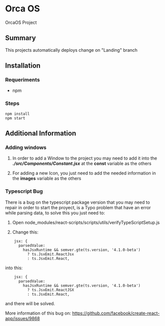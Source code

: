 # Orca OS

OrcaOS Project

## Summary

This projects automatically deploys change on "Landing" branch

## Installation

### Requeriments

* npm

### Steps

~~~
npm install
npm start
~~~

## Additional Information

### Adding windows

1. In order to add a Window to the project you may need to add it into the *__./src/Components/Constant.jsx__* at the **const** variable as the others

2. For adding a new Icon, you just need to add the needed information in the **images** variable as the others

### Typescript Bug

There is a bug on the typescript package version that you may need to repair in order to start the proyect, is a Typo problem that have an error while parsing data, to solve this you just need to:

1. Open node_modules/react-scripts/scripts/utils/verifyTypeScriptSetup.js

2. Change this:

~~~
    jsx: {
      parsedValue:
        hasJsxRuntime && semver.gte(ts.version, '4.1.0-beta')
          ? ts.JsxEmit.ReactJsx
          : ts.JsxEmit.React,
~~~

into this:

~~~
    jsx: {
      parsedValue:
        hasJsxRuntime && semver.gte(ts.version, '4.1.0-beta')
          ? ts.JsxEmit.ReactJSX
          : ts.JsxEmit.React,
~~~

and there will be solved.

More information of this bug on: https://github.com/facebook/create-react-app/issues/9868